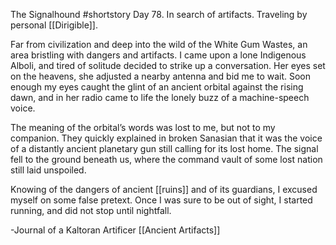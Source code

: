 The Signalhound
#shortstory
Day 78.
In search of artifacts.
Traveling by personal [[Dirigible]].

Far from civilization and deep into the wild of the White Gum Wastes, an area bristling with dangers and artifacts. I came upon a lone Indigenous Alboli, and tired of solitude decided to strike up a conversation. Her eyes set on the heavens, she adjusted a nearby antenna and bid me to wait. Soon enough my eyes caught the glint of an ancient orbital against the rising dawn, and in her radio came to life the lonely buzz of a machine-speech voice.

The meaning of the orbital’s words was lost to me, but not to my companion. They quickly explained in broken Sanasian that it was the voice of a distantly ancient planetary gun still calling for its lost home. The signal fell to the ground beneath us, where the command vault of some lost nation still laid unspoiled.

Knowing of the dangers of ancient [[ruins]] and of its guardians, I excused myself on some false pretext. Once I was sure to be out of sight, I started running, and did not stop until nightfall.

-Journal of a Kaltoran Artificer
[[Ancient Artifacts]]

